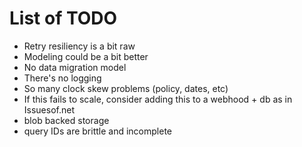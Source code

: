 # List of TODO

- Retry resiliency is a bit raw
- Modeling could be a bit better
- No data migration model
- There's no logging
- So many clock skew problems (policy, dates, etc)
- If this fails to scale, consider adding this to a webhood + db as in Issuesof.net
- blob backed storage
- query IDs are brittle and incomplete
